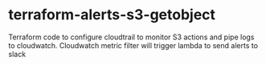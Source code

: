 # terraform-alerts-s3-getobject
Terraform code to configure cloudtrail to monitor S3 actions and pipe logs to cloudwatch. Cloudwatch metric filter will trigger lambda to send alerts to slack
